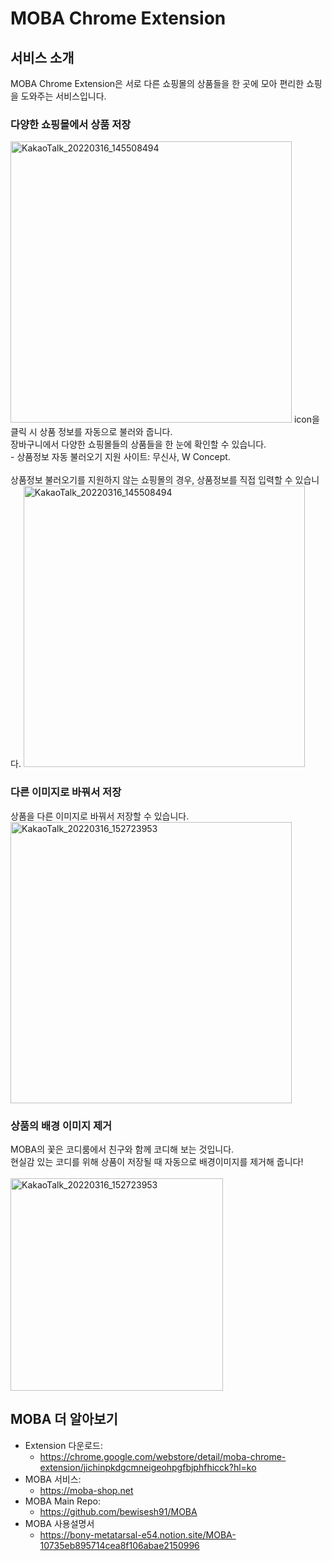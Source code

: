 # MOBA Chrome Extension

## 서비스 소개
MOBA Chrome Extension은 서로 다른 쇼핑몰의 상품들을 한 곳에 모아 편리한 쇼핑을 도와주는 서비스입니다.

### 다양한 쇼핑몰에서 상품 저장
<img width="450" alt="KakaoTalk_20220316_145508494" src="https://user-images.githubusercontent.com/76726411/158527763-3cb32d00-0462-471c-98f8-34ceb5f40436.gif">
icon을 클릭 시 상품 정보를 자동으로 불러와 줍니다.
<br>
장바구니에서 다양한 쇼핑몰들의 상품들을 한 눈에 확인할 수 있습니다.
<br>
- 상품정보 자동 불러오기 지원 사이트: 무신사, W Concept.
<br>
<br>
상품정보 불러오기를 지원하지 않는 쇼핑몰의 경우, 상품정보를 직접 입력할 수 있습니다.
<img width="450" alt="KakaoTalk_20220316_145508494" src="https://user-images.githubusercontent.com/76726411/158533455-b476b45c-59d3-4fd5-9648-f4f6812a5834.gif">


### 다른 이미지로 바꿔서 저장
상품을 다른 이미지로 바꿔서 저장할 수 있습니다.
<br>
<img width="450" alt="KakaoTalk_20220316_152723953" src="https://user-images.githubusercontent.com/76726411/158531710-d3be9277-0859-4358-a3aa-6f4a68eeb9fc.gif">

### 상품의 배경 이미지 제거
MOBA의 꽃은 코디룸에서 친구와 함께 코디해 보는 것입니다.
<br>
현실감 있는 코디를 위해 상품이 저장될 때 자동으로 배경이미지를 제거해 줍니다!
<br>
<br>
<img width="340" alt="KakaoTalk_20220316_152723953" src="https://user-images.githubusercontent.com/76726411/158529734-810278c2-6393-4be8-a8a1-49c66ddd3a37.png">




## MOBA 더 알아보기
- Extension 다운로드: 
  - https://chrome.google.com/webstore/detail/moba-chrome-extension/jichinpkdgcmneigeohpgfbjphfhicck?hl=ko
- MOBA 서비스: 
  - https://moba-shop.net
- MOBA Main Repo: 
  - https://github.com/bewisesh91/MOBA
- MOBA 사용설명서
  - https://bony-metatarsal-e54.notion.site/MOBA-10735eb895714cea8f106abae2150996
